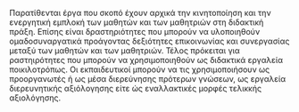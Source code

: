 Παρατίθενται έργα που σκοπό έχουν αρχικά την κινητοποίηση και την ενεργητική εμπλοκή των μαθητών και των μαθητριών στη διδακτική πράξη. Επίσης είναι δραστηριότητες που μπορούν να υλοποιηθούν ομαδοσυναργατικά προάγοντας δεξιότητες επικοινωνίας και συνεργασίας μεταξύ των μαθητών και των μαθητριών. Τέλος πρόκειται για ραστηιρότητες που μπορούν να χρησιμοποιηθούν ως διδακτικά εργαλεία ποικιλοτρόπως. Οι εκπαιδευτικοί μπορούν να τις χρησιμοποιήσουν ως προοργανωτές ή ως μέσα διερεύνησης πρότερων γνώσεων, ως εργαλεία διερευνητικής αξιόλογησης είτε ώς εναλλακτικές μορφές τελικκής αξιολόγησης.
